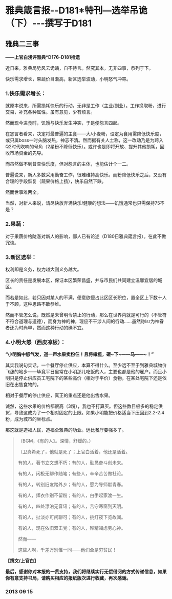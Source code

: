# 雅典箴言报--D181*特刊—选举吊诡（下）---撰写于D181

## **雅典二三事**
 
**——上官白浅评雅典*D176-D181拾遗**

近日来，雅典局势风云诡谲，自不待言。然究其本，无非四事，恭列于下。 

快乐需求增长，果蔬价目渐高，新区选举波动，小明怒气冲霄。

### **1.快乐需求增长：** 
就原本说来，所需损耗快乐的行动，无非是工作（主业/副业）。工作换取粉，进行交易，补充各种属性。虽有意见，少有烦言。 

然而现今进食时，饥饿与快乐发生冲突，于是便怨言四起。 

在怨言者看来，决定将最普遍的主食——大/小麦粉，设定为食用需降低快乐度，或只属boss一时头脑发热，神志不清。然而据有关人士称，这一改动乃是为跨入Q2时代吹响的号角（2星粉不降低快乐）。或许也是即将开放、提升其他损耗，回收市场资金的先导。

而虽然做不到普查快乐度，但对怨言的主体，也能估计个一二。 

普遍说来，新人多数采用勤奋工作，很难维持高快乐。而粉降低快乐之后，又没有合理的手段恢复（蔬果价格上扬），快乐自然下跌。 

然而世事难两全。 

当然，对新人来说，请尽快放弃满快乐/健康的想法——饥饿通常也只需保持75不是？ 

### **2.果蔬：**
 
对于果蔬价格陡涨对新人的影响，鄙人已有论述（D180日雅典箴言报）。在此不做冗谈。

### **3.新区选举：**

权利即是义务，权力越大则义务越大。

区长的责任是发展本区，保证本区繁荣昌盛，并与市民们共同建立温馨宜居的城区。 

而若是如此，若只因对某人的不满，便意欲侵占此区区长职位，置全区上下数十人于不顾，这种思路不敢恭维。 

然而不管怎么说，既然是未曾明令禁止的行动，那么在世界内就是可行的（不管符不符合道理与道德），而身为神的神，理应不干涉人间的行动……虽然称lsr为神眷者还为时尚早，然而这种行动的确不宜。

### **4.小明大怒（西皮凉板）：**
 
**“小明胸中怒气发，道一声水果卖粉仨！且将橄榄，砸~下~——马——~！”**

其实我说句实话，一个餐厅停止供应，本算不得什么。至少远不至于到雅典城物价飞涨的地步——毕竟平日里常在小明那儿吃饭的人，主要也都是他的雇户。而且小明只是停止供应员工宅院下的某些高价（相对于平价）食物，在某处宅院下还是依旧在出售食物的。 

相对于餐厅的停止供应，真正的重点还是他出售水果。 

诚然，这些水果的价格都很高（3粉），我也不打算买。但这些数目极多的稳定供货，导致这成为了一个相对固定的上限。如果小明能把价格适当下压回到2.2-2.4粉，成为城市的坐标点。

那这就是造福人民，造福全雅典的功业。远比餐厅要强多了。 

>（BGM，《有的人》。深情，舒缓的。） 
>
>（卫真希死了，他就是死了；上官白活着，他还是活着。
>
> 有的人，著书立文想不朽；有的人，勤恳奋斗创未来。 
>
> 有的人，闲极无聊作随笔；有些人，辛辛苦苦做社论。 
>
> 有的人，转别旧友踏外乡；有的人，愿为导师献青春。
>
> 有的人，挥衣作别不留粉；有的人，白手起家渡一生。
>
> 有的人，四处漂泊无音讯；有的人，苦守寒窗到天明。
>
> 有的人，扯淡亦可闲聊可；有的人，挑灯夜下览故闻。
>
> 有的人，现在依旧双击党；有的人，殚精竭虑劳心神。
>
> 然而—— 
>
> 这些人啊，千差万别惟一同——他们全是穷贫民！

**【撰文/上官白】**

**最后，感谢你对本报的一贯支持，我们将继续实行无偿借阅的方式传递信息，如果你有意支持书局，请购买相应的报纸版次进行收藏，再次感谢。**

### 2013 09 15
